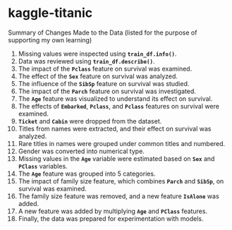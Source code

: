 # kaggle-titanic

Summary of Changes Made to the Data (listed for the purpose of supporting my own learning)

1. Missing values were inspected using **`train_df.info()`**.
2. Data was reviewed using **`train_df.describe()`**.
3. The impact of the **`Pclass`** feature on survival was examined.
4. The effect of the **`Sex`** feature on survival was analyzed.
5. The influence of the **`SibSp`** feature on survival was studied.
6. The impact of the **`Parch`** feature on survival was investigated.
7. The **`Age`** feature was visualized to understand its effect on survival.
8. The effects of **`Embarked`**, **`Pclass`**, and **`Pclass`** features on survival were examined.
9. **`Ticket`** and **`Cabin`** were dropped from the dataset.
10. Titles from names were extracted, and their effect on survival was analyzed.
11. Rare titles in names were grouped under common titles and numbered.
12. Gender was converted into numerical type.
13. Missing values in the **`Age`** variable were estimated based on **`Sex`** and **`PClass`** variables.
14. The **`Age`** feature was grouped into 5 categories.
15. The impact of family size feature, which combines **`Parch`** and **`SibSp`**, on survival was examined.
16. The family size feature was removed, and a new feature **`IsAlone`** was added.
17. A new feature was added by multiplying **`Age`** and **`PClass`** features.
18. Finally, the data was prepared for experimentation with models.

